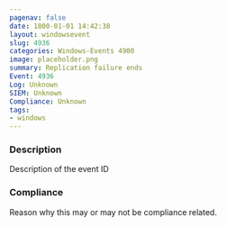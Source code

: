 ```yaml
---
pagenav: false
date: 1800-01-01 14:42:38
layout: windowsevent
slug: 4936
categories: Windows-Events 4900
image: placeholder.png
summary: Replication failure ends
Event: 4936
Log: Unknown
SIEM: Unknown
Compliance: Unknown
tags:
- windows
---
```


### Description

Description of the event ID

### Compliance

Reason why this may or may not be compliance related.
